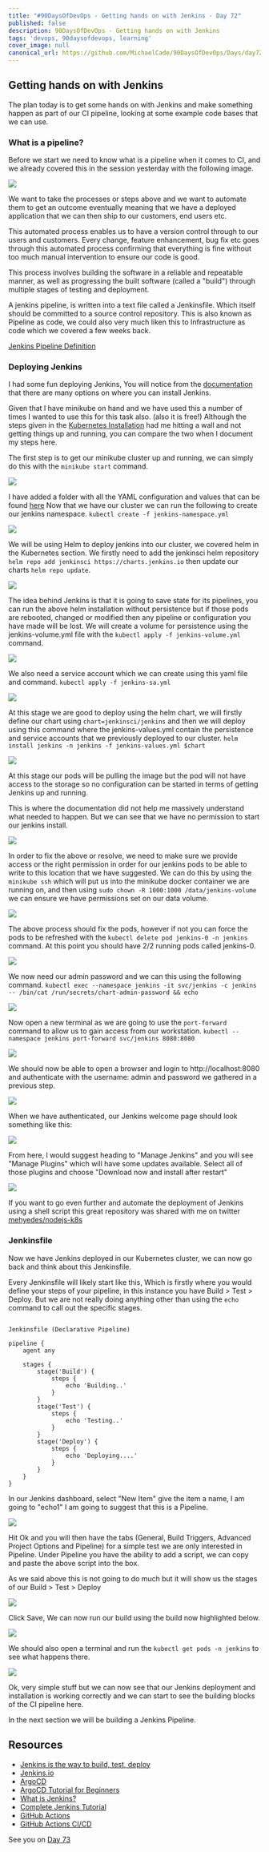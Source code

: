 ```yaml
---
title: "#90DaysOfDevOps - Getting hands on with Jenkins - Day 72"
published: false
description: 90DaysOfDevOps - Getting hands on with Jenkins
tags: 'devops, 90daysofdevops, learning'
cover_image: null
canonical_url: https://github.com/MichaelCade/90DaysOfDevOps/Days/day72.md 
---
```

## Getting hands on with Jenkins 

The plan today is to get some hands on with Jenkins and make something happen as part of our CI pipeline, looking at some example code bases that we can use. 

### What is a pipeline? 

Before we start we need to know what is a pipeline when it comes to CI, and we already covered this in the session yesterday with the following image. 

![](Images/Day71_CICD4.png)

We want to take the processes or steps above and we want to automate them to get an outcome eventually meaning that we have a deployed application that we can then ship to our customers, end users etc. 

This automated process enables us to have a version control through to our users and customers. Every change, feature enhancement, bug fix etc goes through this automated process confirming that everything is fine without too much manual intervention to ensure our code is good. 

This process involves building the software in a reliable and repeatable manner, as well as progressing the built software (called a "build") through multiple stages of testing and deployment.

A jenkins pipeline, is written into a text file called a Jenkinsfile. Which itself should be committed to a source control repository. This is also known as Pipeline as code, we could also very much liken this to Infrastructure as code which we covered a few weeks back. 

[Jenkins Pipeline Definition](https://www.jenkins.io/doc/book/pipeline/#ji-toolbar) 

### Deploying Jenkins 

I had some fun deploying Jenkins, You will notice from the [documentation](https://www.jenkins.io/doc/book/installing/) that there are many options on where you can install Jenkins. 

Given that I have minikube on hand and we have used this a number of times I wanted to use this for this task also. (also it is free!) Although the steps given in the  [Kubernetes Installation](https://www.jenkins.io/doc/book/installing/kubernetes/) had me hitting a wall and not getting things up and running, you can compare the two when I document my steps here. 

The first step is to get our minikube cluster up and running, we can simply do this with the `minikube start` command. 

![](Images/Day72_CICD1.png)

I have added a folder with all the YAML configuration and values that can be found [here](days/CICD/Jenkins) Now that we have our cluster we can run the following to create our jenkins namespace. `kubectl create -f jenkins-namespace.yml`

![](Images/Day72_CICD2.png)

We will be using Helm to deploy jenkins into our cluster, we covered helm in the Kubernetes section. We firstly need to add the jenkinsci helm repository `helm repo add jenkinsci https://charts.jenkins.io` then update our charts `helm repo update`. 

![](Images/Day72_CICD3.png)

The idea behind Jenkins is that it is going to save state for its pipelines, you can run the above helm installation without persistence but if those pods are rebooted, changed or modified then any pipeline or configuration you have made will be lost. We will create a volume for persistence using the jenkins-volume.yml file with the `kubectl apply -f jenkins-volume.yml` command. 

![](Images/Day72_CICD4.png)

We also need a service account which we can create using this yaml file and command. `kubectl apply -f jenkins-sa.yml` 

![](Images/Day72_CICD5.png)

At this stage we are good to deploy using the helm chart, we will firstly define our chart using `chart=jenkinsci/jenkins` and then we will deploy using this command where the jenkins-values.yml contain the persistence and service accounts that we previously deployed to our cluster. `helm install jenkins -n jenkins -f jenkins-values.yml $chart`

![](Images/Day72_CICD6.png)

At this stage our pods will be pulling the image but the pod will not have access to the storage so no configuration can be started in terms of getting Jenkins up and running. 

This is where the documentation did not help me massively understand what needed to happen. But we can see that we have no permission to start our jenkins install. 

![](Images/Day72_CICD7.png)

In order to fix the above or resolve, we need to make sure we provide access or the right permission in order for our jenkins pods to be able to write to this location that we have suggested. We can do this by using the `minikube ssh` which will put us into the minikube docker container we are running on, and then using `sudo chown -R 1000:1000 /data/jenkins-volume` we can ensure we have permissions set on our data volume. 

![](Images/Day72_CICD8.png)

The above process should fix the pods, however if not you can force the pods to be refreshed with the  `kubectl delete pod jenkins-0 -n jenkins` command. At this point you should have 2/2 running pods called jenkins-0. 

![](Images/Day72_CICD9.png)

We now need our admin password and we can this using the following command. `kubectl exec --namespace jenkins -it svc/jenkins -c jenkins -- /bin/cat /run/secrets/chart-admin-password && echo`

![](Images/Day72_CICD10.png)

Now open a new terminal as we are going to use the `port-forward` command to allow us to gain access from our workstation. `kubectl --namespace jenkins port-forward svc/jenkins 8080:8080`

![](Images/Day72_CICD11.png)

We should now be able to open a browser and login to http://localhost:8080 and authenticate with the username: admin and password we gathered in a previous step. 

![](Images/Day72_CICD12.png)

When we have authenticated, our Jenkins welcome page should look something like this: 

![](Images/Day72_CICD13.png)

From here, I would suggest heading to "Manage Jenkins" and you will see "Manage Plugins" which will have some updates available. Select all of those plugins and choose "Download now and install after restart" 

![](Images/Day72_CICD14.png)

If you want to go even further and automate the deployment of Jenkins using a shell script this great repository was shared with me on twitter [mehyedes/nodejs-k8s](https://github.com/mehyedes/nodejs-k8s/blob/main/docs/automated-setup.md)


### Jenkinsfile 
Now we have Jenkins deployed in our Kubernetes cluster, we can now go back and think about this Jenkinsfile. 

Every Jenkinsfile will likely start like this, Which is firstly where you would define your steps of your pipeline, in this instance you have Build > Test > Deploy. But we are not really doing anything other than using the `echo` command to call out the specific stages. 

```

Jenkinsfile (Declarative Pipeline)

pipeline {
    agent any

    stages {
        stage('Build') {
            steps {
                echo 'Building..'
            }
        }
        stage('Test') {
            steps {
                echo 'Testing..'
            }
        }
        stage('Deploy') {
            steps {
                echo 'Deploying....'
            }
        }
    }
}

```
In our Jenkins dashboard, select "New Item" give the item a name, I am going to "echo1" I am going to suggest that this is a Pipeline. 

![](Images/Day72_CICD15.png)

Hit Ok and you will then have the tabs (General, Build Triggers, Advanced Project Options and Pipeline) for a simple test we are only interested in Pipeline. Under Pipeline you have the ability to add a script, we can copy and paste the above script into the box. 

As we said above this is not going to do much but it will show us the stages of our Build > Test > Deploy

![](Images/Day72_CICD16.png)

Click Save, We can now run our build using the build now highlighted below. 

![](Images/Day72_CICD17.png)

We should also open a terminal and run the `kubectl get pods -n jenkins` to see what happens there. 

![](Images/Day72_CICD18.png)

Ok, very simple stuff but we can now see that our Jenkins deployment and installation is working correctly and we can start to see the building blocks of the CI pipeline here. 

In the next section we will be building a Jenkins Pipeline. 

## Resources

- [Jenkins is the way to build, test, deploy](https://youtu.be/_MXtbjwsz3A)
- [Jenkins.io](https://www.jenkins.io/)
- [ArgoCD](https://argo-cd.readthedocs.io/en/stable/)
- [ArgoCD Tutorial for Beginners](https://www.youtube.com/watch?v=MeU5_k9ssrs)
- [What is Jenkins?](https://www.youtube.com/watch?v=LFDrDnKPOTg)
- [Complete Jenkins Tutorial](https://www.youtube.com/watch?v=nCKxl7Q_20I&t=3s)
- [GitHub Actions](https://www.youtube.com/watch?v=R8_veQiYBjI)
- [GitHub Actions CI/CD](https://www.youtube.com/watch?v=mFFXuXjVgkU)

See you on [Day 73](day73.md)